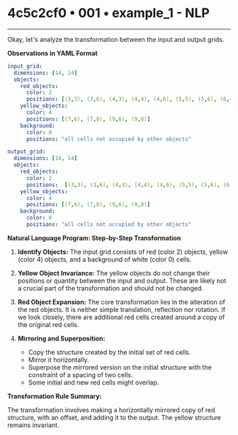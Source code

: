 # 4c5c2cf0 • 001 • example_1 - NLP

---
Okay, let's analyze the transformation between the input and output grids.

**Observations in YAML Format**

```yaml
input_grid:
  dimensions: [14, 14]
  objects:
    red_objects:
      color: 2
      positions: [(3,3), (3,6), (4,3), (4,4), (4,6), (5,5), (5,6), (6,4), (6,5), (7,3)]
    yellow_objects:
      color: 4
      positions: [(7,6), (7,8), (9,6), (9,8)]
    background:
      color: 0
      positions: "all cells not occupied by other objects"

output_grid:
  dimensions: [14, 14]
  objects:
    red_objects:
      color: 2
      positions:  [(3,3), (3,6), (4,3), (4,4), (4,6), (5,5), (5,6), (6,4), (6,5), (7,3), (3,8), (3,11), (4,8), (4,10), (4,11), (5,8), (5,9), (6,9), (6,10), (7,11), (9,3), (9,11), (10,4), (10,5), (10,9), (10,10), (11,5), (11,6), (11,8), (11,9), (12,3),(12,6), (12,8), (12,10), (12,11), (13,3), (13,6), (13,8), (13,11)]
    yellow_objects:
      color: 4
      positions: [(7,6), (7,8), (9,6), (9,8)]
    background:
      color: 0
      positions: "all cells not occupied by other objects"

```

**Natural Language Program: Step-by-Step Transformation**

1.  **Identify Objects:** The input grid consists of red (color 2) objects, yellow (color 4) objects, and a background of white (color 0) cells.

2. **Yellow Object Invariance:** The yellow objects do not change their positions or quantity between the input and output. These are likely not a crucial part of the transformation and should not be changed.

3.  **Red Object Expansion:** The core transformation lies in the alteration of the red objects. It is neither simple translation, reflection nor rotation. If we look closely, there are additional red cells created around a copy of the original red cells.

4. **Mirroring and Superposition:**
    *   Copy the structure created by the initial set of red cells.
    *   Mirror it horizontally.
    *   Superpose the mirrored version on the initial structure with the constraint of a spacing of two cells.
    *   Some initial and new red cells might overlap.

**Transformation Rule Summary:**

The transformation involves making a horizontally mirrored copy of red structure, with an offset, and adding it to the output. The yellow structure remains invariant.


